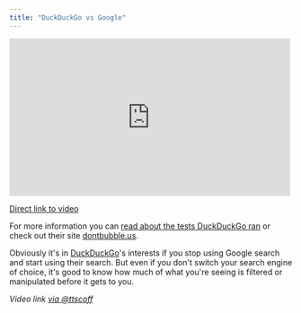 ```yaml
---
title: "DuckDuckGo vs Google"
---
```

<p><iframe src="http://player.vimeo.com/video/51181384?title=1&amp;byline=1&amp;portrait=1" width="500" height="281" frameborder="0" webkitAllowFullScreen mozallowfullscreen allowFullScreen></iframe></p>
<p><a href="http://vimeo.com/51181384">Direct link to video</a></p>
<p>For more information you can <a href="http://idealab.talkingpointsmemo.com/2012/10/impersonal-google-search-results-are-few-and-far-between-duckduckgo-finds.php">read about the tests DuckDuckGo ran</a> or check out their site <a href="http://dontbubble.us">dontbubble.us</a>.</p>
<p>Obviously it's in <a href="http://duckduckgo.com">DuckDuckGo</a>'s interests if you stop using Google search and start using their search. But even if you don't switch your search engine of choice, it's good to know how much of what you're seeing is filtered or manipulated before it gets to you.</p>
<p><em>Video link <a href="https://twitter.com/ttscoff/statuses/258229291731546113">via @ttscoff</a></em></p>
